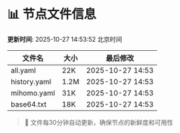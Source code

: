 # 📊 节点文件信息

**更新时间**: 2025-10-27 14:53:52 北京时间

| 文件名 | 大小 | 最后修改 |
|--------|------|----------|
| all.yaml | 22K | 2025-10-27 14:53 |
| history.yaml | 1.2M | 2025-10-27 14:53 |
| mihomo.yaml | 31K | 2025-10-27 14:53 |
| base64.txt | 18K | 2025-10-27 14:53 |

> 🔄 文件每30分钟自动更新，确保节点的新鲜度和可用性
